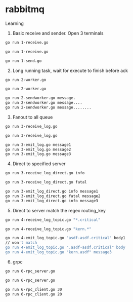 # rabbitmq
Learning


1. Basic receive and sender. Open 3 terminals

```sh
go run 1-receive.go
```

```sh
go run 1-receive.go
```

```sh
go run 1-send.go
```

2. Long running task, wait for execute to finish before ack
```sh
go run 2-worker.go
```

```sh
go run 2-worker.go
```

```sh
go run 2-sendworker.go message.
go run 2-sendworker.go message....
go run 2-sendworker.go message........
```

3. Fanout to all queue

```sh
go run 3-receive_log.go
```

```sh
go run 3-receive_log.go
```

```sh
go run 3-emit_log.go message1
go run 3-emit_log.go message2
go run 3-emit_log.go message3
```

4. Direct to specified server

```sh
go run 3-receive_log_direct.go info
```

```sh
go run 3-receive_log_direct.go fatal
```

```sh
go run 3-emit_log_direct.go info message1
go run 3-emit_log_direct.go fatal message2
go run 3-emit_log_direct.go info message3
```

5. Direct to server match the regex routing_key

```sh
go run 4-receive_log_topic.go "*.critical"
```

```sh
go run 4-receive_log_topic.go "kern.*"
```

```sh
go run 4-emit_log_topic.go "asdf-asdf.critical" body1
// won't match
go run 4-emit_log_topic.go ".asdf-asdf.critical" body
go run 4-emit_log_topic.go "kern.asdf" message3
```

6. grpc

```sh
go run 6-rpc_server.go
```

```sh
go run 6-rpc_server.go
```

```sh
go run 6-rpc_client.go 30
go run 6-rpc_client.go 20
```
